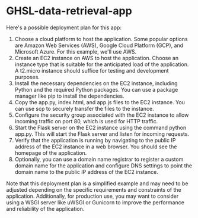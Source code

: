 # GHSL-data-retrieval-app
Here's a possible deployment plan for this app:

1. Choose a cloud platform to host the application. Some popular options are Amazon Web Services (AWS), Google Cloud Platform (GCP), and Microsoft Azure. For this example, we'll use AWS.
2. Create an EC2 instance on AWS to host the application. Choose an instance type that is suitable for the anticipated load of the application. A t2.micro instance should suffice for testing and development purposes.
3. Install the necessary dependencies on the EC2 instance, including Python and the required Python packages. You can use a package manager like pip to install the dependencies.
4. Copy the app.py, index.html, and app.js files to the EC2 instance. You can use scp to securely transfer the files to the instance.
5. Configure the security group associated with the EC2 instance to allow incoming traffic on port 80, which is used for HTTP traffic.
6. Start the Flask server on the EC2 instance using the command python app.py. This will start the Flask server and listen for incoming requests.
7. Verify that the application is running by navigating to the public IP address of the EC2 instance in a web browser. You should see the homepage of the application.
8. Optionally, you can use a domain name registrar to register a custom domain name for the application and configure DNS settings to point the domain name to the public IP address of the EC2 instance.

Note that this deployment plan is a simplified example and may need to be adjusted depending on the specific requirements and constraints of the application. Additionally, for production use, you may want to consider using a WSGI server like uWSGI or Gunicorn to improve the performance and reliability of the application.
